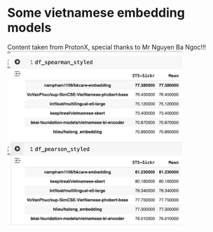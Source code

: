 # Some vietnamese embedding models

Content taken from ProtonX, special thanks to Mr Nguyen Ba Ngoc!!!
<img src="images/embedding.jpg" alt="Embedding models" width="400">

